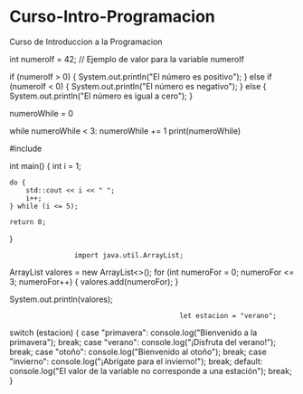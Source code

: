 # Curso-Intro-Programacion
Curso de Introduccion a la Programacion 

int numeroIf = 42; // Ejemplo de valor para la variable numeroIf

if (numeroIf > 0) {
    System.out.println("El número es positivo");
} else if (numeroIf < 0) {
    System.out.println("El número es negativo");
} else {
    System.out.println("El número es igual a cero");
}

numeroWhile = 0

while numeroWhile < 3:
    numeroWhile += 1
    print(numeroWhile)

#include <iostream>

int main() {
    int i = 1;

    do {
        std::cout << i << " ";
        i++;
    } while (i <= 5);

    return 0;
}
                  
                    import java.util.ArrayList;

ArrayList<Integer> valores = new ArrayList<>();
for (int numeroFor = 0; numeroFor <= 3; numeroFor++) {
    valores.add(numeroFor);
}

System.out.println(valores);

                                              let estacion = "verano";

switch (estacion) {
  case "primavera":
    console.log("Bienvenido a la primavera");
    break;
  case "verano":
    console.log("¡Disfruta del verano!");
    break;
  case "otoño":
    console.log("Bienvenido al otoño");
    break;
  case "invierno":
    console.log("¡Abrígate para el invierno!");
    break;
  default:
    console.log("El valor de la variable no corresponde a una estación");
    break;
}

                    
